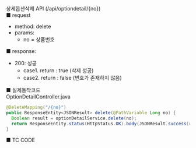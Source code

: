 상세옵션삭제 API (/api/optiondetail/{no})  
■ request
   - method: delete
   - params:
      - no = 상품번호   
  
■ response:  
   - 200: 성공  
      - case1. return : true (삭제 성공)  
      - case2. return : false (번호가 존재하지 않음)  
  
■ 실제동작코드  
OptionDetailController.java  
```java
@DeleteMapping("/{no}")
public ResponseEntity<JSONResult> delete(@PathVariable Long no) {
  Boolean result = optionDetailService.delete(no);
  return ResponseEntity.status(HttpStatus.OK).body(JSONResult.success(result));
}
```
  
■ TC CODE  
  
 <tc code>
